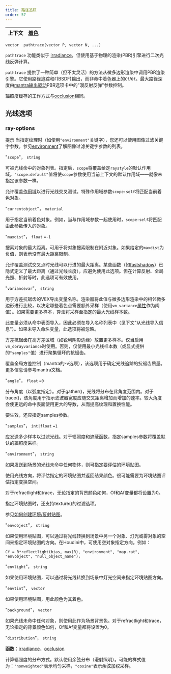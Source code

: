 ```yaml
---
title: 路径追踪
order: 57
---
```


| 上下文 | [着色](../contexts/shading.html) |
| --- | --- |

`vector  pathtrace(vector P, vector N, ...)`

`pathtrace` 功能类似于 [irradiance](irradiance.html "计算点P在法线N方向上的全局光照")，但使用基于物理的渲染(PBR)引擎进行二次光线反弹计算。

`pathtrace` 提供了一种简单（但不太灵活）的方法从微多边形渲染中调用PBR渲染引擎。它使用路径追踪和`F`(BSDF)输出，而非命中着色器上的`Cf`/`Of`。最大路径深度由[mantra输出驱动](../../nodes/out/ifd.html "使用Houdini标准mantra渲染器渲染场景并生成IFD文件")PBR选项卡中的"漫反射反弹"参数控制。

辐照度缓存的工作方式与[occlusion](occlusion.html "计算环境光遮蔽")相同。

## 光线选项

### ray-options

提示
当指定纹理时（如使用`"environment"`关键字），您还可以使用图像过滤关键字参数。参见[environment](environment.html "返回环境纹理的颜色")了解图像过滤关键字参数的列表。

"`scope`"，
`string`

可被光线命中的对象列表。指定后，`scope`将覆盖给定`raystyle`的默认作用域。`"scope:default"`值将使`scope`参数使用当前上下文的默认作用域——就像未指定该参数一样。

允许覆盖[作用域](../contexts/shading_contexts.html#scope)以进行光线交叉测试。特殊作用域参数`scope:self`将匹配当前着色对象。

"`currentobject`"，
`material`

用于指定当前着色对象。例如，当与作用域参数一起使用时，`scope:self`将匹配由此参数传入的对象。

"`maxdist`"，
`float`
`=-1`

搜索对象的最大距离。可用于将对象搜索限制在附近对象。如果给定的`maxdist`为负值，则表示没有最大距离限制。

允许覆盖测试交叉点时光线可以行进的最大距离。某些函数（如[fastshadow](fastshadow.html "从位置P沿方向D发送光线")）已隐式定义了最大距离（通过光线长度），应避免使用此选项。但在计算反射、全局光照、折射等时，此选项可有效使用。

"`variancevar`"，
`string`

用于方差抗锯齿的VEX导出变量名称。渲染器将此值与微多边形渲染中的相邻微多边形进行比较，以决定哪些着色点需要额外采样（使用`vm_variance`[属性](../../props/index.html "属性允许您设置灵活强大的渲染、着色、照明和相机参数层次结构")作为阈值）。如果需要更多样本，算法将采样至指定的最大光线样本数。

此变量必须从命中表面导入，因此必须在导入名称列表中（见下文"从光线导入信息"）。如果未导入命名变量，此选项将被忽略。

方差抗锯齿在高方差区域（如锐利阴影边缘）放置更多样本。仅当启用`vm_dorayvariance`时使用。否则，仅使用最小光线样本数（或显式提供的`"samples"`值）进行聚集循环的抗锯齿。

覆盖全局方差控制（mantra的-v选项），该选项用于确定光线追踪的抗锯齿质量。更多信息请参考mantra文档。

"`angle`"，
`float`
`=0`

分布角度（以弧度指定）。对于gather()，光线将分布在此角度范围内。对于trace()，该角度用于指示滤波器宽度应随交叉距离增加而增加的速率。较大角度会使更远的命中表面使用更大的导数，从而提高纹理和置换性能。

要生效，还应指定samples参数。

"`samples`"，
`int|float`
`=1`

应发送多少样本以过滤光线。对于辐照度和遮蔽函数，指定samples参数将覆盖默认的辐照度采样。

"`environment`"，
`string`

如果发送到场景的光线未命中任何物体，则可指定要评估的环境贴图。

使用光线方向，将评估指定的环境贴图并返回结果颜色。很可能需要为环境贴图评估指定变换空间。

对于refractlight和trace，无论指定的背景颜色如何，Of和Af变量都将设置为0。

指定环境贴图时，还支持texture()的过滤选项。

参见[如何创建环境/反射贴图](../../render/envmaps.html)。

"`envobject`"，
`string`

如果使用环境贴图，可以通过将光线转换到场景中另一个对象、灯光或雾对象的空间来指定环境贴图的方向。在Houdini中，可使用空对象指定方向。例如：

```vex
Cf = R*reflectlight(bias, max(R), "environment", "map.rat", "envobject", "null_object_name");
```

"`envlight`"，
`string`

如果使用环境贴图，可以通过将光线转换到场景中灯光空间来指定环境贴图方向。

"`envtint`"，
`vector`

如果使用环境贴图，用此颜色为其着色。

"`background`"，
`vector`

如果光线未命中任何对象，则使用此作为场景背景色。对于refractlight和trace，无论指定的背景颜色如何，Of和Af变量都将设置为0。

"`distribution`"，
`string`

**函数**：[irradiance](irradiance.html "计算点P在法线N方向上的全局光照")，[occlusion](occlusion.html "计算环境光遮蔽")

计算辐照度的分布方式。默认使用余弦分布（漫射照明）。可能的样式值为：`"nonweighted"`表示均匀采样，`"cosine"`表示余弦加权采样。